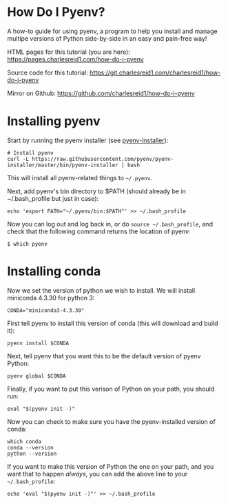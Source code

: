 # How Do I Pyenv?

A how-to guide for using pyenv, a program to help you install and manage
multipe versions of Python side-by-side in an easy and pain-free way!

HTML pages for this tutorial (you are here): <https://pages.charlesreid1.com/how-do-i-pyenv>

Source code for this tutorial: <https://git.charlesreid1.com/charlesreid1/how-do-i-pyenv>

Mirror on Github: <https://github.com/charlesreid1/how-do-i-pyenv>


# Installing pyenv

Start by running the pyenv installer (see [pyenv-installer](https://github.com/pyenv/pyenv-installer)):

```
# Install pyenv
curl -L https://raw.githubusercontent.com/pyenv/pyenv-installer/master/bin/pyenv-installer | bash
```

This will install all pyenv-related things to `~/.pyenv`.

Next, add pyenv's bin directory to $PATH (should already be in ~/.bash_profile but just in case):

```
echo 'export PATH="~/.pyenv/bin:$PATH"' >> ~/.bash_profile
```

Now you can log out and log back in, or do `source ~/.bash_profile`, and 
check that the following command returns the location of pyenv:

```
$ which pyenv
```

# Installing conda

Now we set the version of python we wish to install. We will install miniconda 4.3.30 for python 3:

```
CONDA="miniconda3-4.3.30"
```

First tell pyenv to install this version of conda (this will download and build it):

```
pyenv install $CONDA
```

Next, tell pyenv that you want this to be the default version of pyenv Python:

```
pyenv global $CONDA
```

Finally, if you want to put this verison of Python on your path, you should run:

```
eval "$(pyenv init -)"
```

Now you can check to make sure you have the pyenv-installed version of conda:

```
which conda
conda --version
python --version
```

If you want to make this version of Python the one on your path, and you want
that to happen *always*, you can add the above line to your `~/.bash_profile`:

```
echo 'eval "$(pyenv init -)"' >> ~/.bash_profile
```

